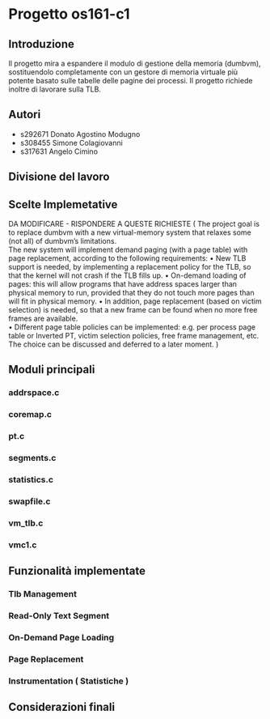 # Progetto os161-c1

## Introduzione
Il progetto mira a espandere il modulo di gestione della memoria (dumbvm), sostituendolo completamente con un gestore di memoria virtuale più potente basato sulle tabelle delle pagine dei processi. Il progetto richiede inoltre di lavorare sulla TLB.

## Autori
* s292671 Donato Agostino Modugno
* s308455 Simone Colagiovanni
* s317631 Angelo Cimino


## Divisione del lavoro


## Scelte Implemetative
DA MODIFICARE - RISPONDERE A QUESTE RICHIESTE 
( The project goal is to replace dumbvm with a new virtual-memory system that relaxes some (not all) of 
dumbvm’s limitations.  
The new system will implement demand paging (with a page table) with page replacement, according to the following requirements: 
• New TLB support is needed, by implementing a replacement policy for the TLB, so that the kernel 
will not crash if the TLB fills up. 
• On-demand loading of pages: this will allow programs that have address spaces larger than physical memory to run, provided that they do not touch more pages than will fit in physical memory.  • In addition, page replacement (based on victim selection) is needed, so that a new frame can be found when no more free frames are available.  
• Different page table policies can be implemented: e.g. per process page table or Inverted PT, victim selection policies, free frame management, etc. The choice can be discussed and deferred to a later moment. )

## Moduli principali

### addrspace.c
### coremap.c
### pt.c
### segments.c
### statistics.c
### swapfile.c
### vm_tlb.c
### vmc1.c

## Funzionalità implementate

### Tlb Management
### Read-Only Text Segment 
### On-Demand Page Loading
### Page Replacement 
### Instrumentation ( Statistiche )

## Considerazioni finali
